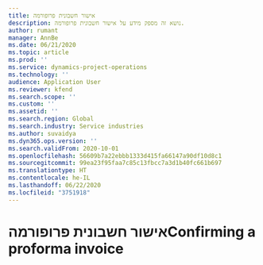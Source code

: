```yaml
---
title: אישור חשבונית פרופורמה
description: נושא זה מספק מידע על אישור חשבונית פרופורמה.
author: rumant
manager: AnnBe
ms.date: 06/21/2020
ms.topic: article
ms.prod: ''
ms.service: dynamics-project-operations
ms.technology: ''
audience: Application User
ms.reviewer: kfend
ms.search.scope: ''
ms.custom: ''
ms.assetid: ''
ms.search.region: Global
ms.search.industry: Service industries
ms.author: suvaidya
ms.dyn365.ops.version: ''
ms.search.validFrom: 2020-10-01
ms.openlocfilehash: 56609b7a22ebbb1333d415fa66147a90df10d8c1
ms.sourcegitcommit: 99ea23f95faa7c85c13fbcc7a3d1b40fc661b697
ms.translationtype: HT
ms.contentlocale: he-IL
ms.lasthandoff: 06/22/2020
ms.locfileid: "3751918"
---
```

# <a name="confirming-a-proforma-invoice"></a><span data-ttu-id="be6a6-103">אישור חשבונית פרופורמה</span><span class="sxs-lookup"><span data-stu-id="be6a6-103">Confirming a proforma invoice</span></span>
